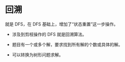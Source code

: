 # 回溯
就是 DFS，在 DFS 基础上，增加了“状态重置”这一步操作。

- 涉及到剪枝操作的 DFS 就是回溯算法。


 - 题目有一个或多个解，要求找到所有解的个数或具体的解。
 - 可以转换为树形问题求解。